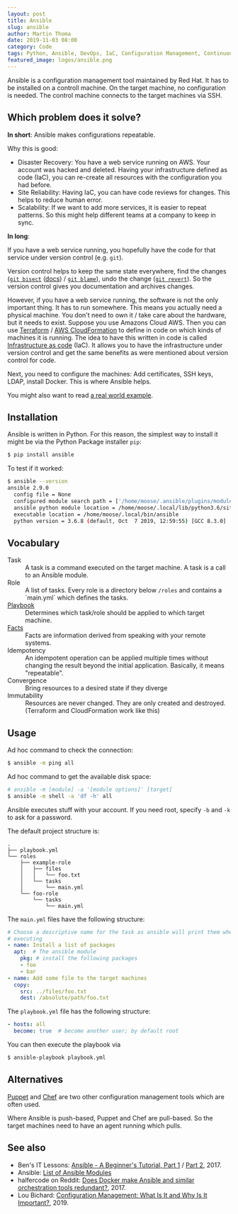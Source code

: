 ```yaml
---
layout: post
title: Ansible
slug: ansible
author: Martin Thoma
date: 2019-11-03 08:00
category: Code
tags: Python, Ansible, DevOps, IaC, Configuration Management, Continuous Delivery
featured_image: logos/ansible.png
---
```

Ansible is a configuration management tool maintained by Red Hat. It has to be
installed on a controll machine. On the target machine, no configuration is
needed. The control machine connects to the target machines via SSH.


## Which problem does it solve?

**In short**: Ansible makes configurations repeatable.

Why this is good:

* Disaster Recovery: You have a web service running on AWS. Your account was
  hacked and deleted. Having your infrastructure defined as code (IaC), you can
  re-create all resources with the configuration you had before.
* Site Reliability: Having IaC, you can have code reviews for changes. This
  helps to reduce human error.
* Scalability: If we want to add more services, it is easier to repeat
  patterns. So this might help different teams at a company to keep in sync.

**In long**:

If you have a web service running, you hopefully have the code for that service
under version control (e.g. `git`).

Version control helps to keep the same state
everywhere, find the changes ([`git bisect`](https://github.com/takluyver/bisect-demo) ([docs](https://git-scm.com/docs/git-bisect)) / [`git blame`](https://git-scm.com/docs/git-blame)),
undo the change ([`git revert`](https://git-scm.com/docs/git-revert)). So the
version control gives you documentation and archives changes.

However, if you have a web service running, the software is not the only
important thing. It has to run somewhere. This means you actually need a
physical machine. You don't need to own it / take care about the hardware, but
it needs to exist. Suppose you use Amazons Cloud AWS. Then you can use
[Terraform](https://en.wikipedia.org/wiki/Terraform_(software)) / [AWS CloudFormation](https://aws.amazon.com/cloudformation) to define in code on which kinds of
machines it is running. The idea to have this written in code is called
[Infrastructure as code](https://en.wikipedia.org/wiki/Infrastructure_as_code) (IaC).
It allows you to have the infrastructure under version control and get the same
benefits as were mentioned about version control for code.

Next, you need to configure the machines: Add certificates, SSH keys, LDAP,
install Docker. This is where Ansible helps.

You might also want to read [a real world example](https://www.upguard.com/blog/5-configuration-management-boss).


## Installation

Ansible is written in Python. For this reason, the simplest way to install it
might be via the Python Package installer `pip`:

```bash
$ pip install ansible
```

To test if it worked:

```bash
$ ansible --version
ansible 2.9.0
  config file = None
  configured module search path = ['/home/moose/.ansible/plugins/modules', '/usr/share/ansible/plugins/modules']
  ansible python module location = /home/moose/.local/lib/python3.6/site-packages/ansible
  executable location = /home/moose/.local/bin/ansible
  python version = 3.6.8 (default, Oct  7 2019, 12:59:55) [GCC 8.3.0]
```


## Vocabulary

<dl>
    <dt>Task</dt>
    <dd>A task is a command executed on the target machine. A task is a call to an Ansible module.</dd>
    <dt>Role</dt>
    <dd>A list of tasks. Every role is a directory below <code>/roles</code> and contains a `main.yml` which defines the tasks.</dd>
    <dt><a href="https://docs.ansible.com/ansible/latest/user_guide/playbooks_intro.html">Playbook</a></dt>
    <dd>Determines which task/role should be applied to which target machine. </dd>
    <dt><a href="https://docs.ansible.com/ansible/latest/user_guide/playbooks_variables.html#variables-discovered-from-systems-facts">Facts</a></dt>
    <dd>Facts are information derived from speaking with your remote systems.</dd>
    <dt>Idempotency</dt>
    <dd>An idempotent operation can be applied multiple times without changing the result beyond the initial application. Basically, it means "repeatable".</dd>
    <dt>Convergence</dt>
    <dd>Bring resources to a desired state if they diverge</dd>
    <dt>Immutability</dt>
    <dd>Resources are never changed. They are only created and destroyed. (Terraform and CloudFormation work like this)</dd>
</dl>


## Usage

Ad hoc command to check the connection:

```bash
$ ansible -m ping all
```

Ad hoc command to get the available disk space:

```bash
# ansible -m [module] -a '[module options]' [target]
$ ansible -m shell -a 'df -h' all
```

Ansible executes stuff with your account. If you need root, specify `-b` and
`-k` to ask for a password.

The default project structure is:

```text
.
├── playbook.yml
└── roles
    ├── example-role
    │   ├── files
    │   │   └── foo.txt
    │   └── tasks
    │       └── main.yml
    └── foo-role
        └── tasks
            └── main.yml
```

The `main.yml` files have the following structure:

```yaml
# Choose a descriptive name for the task as ansible will print them when
# executing
- name: Install a list of packages
  apt:  # The ansible module
    pkg: # install the following packages
    - foo
    - bar
- name: Add some file to the target machines
  copy:
    src: ../files/foo.txt
    dest: /absolute/path/foo.txt
```

The `playbook.yml` file has the following structure:

```yaml
- hosts: all
  become: true  # become another user; by default root
```

You can then execute the playbook via

```bash
$ ansible-playbook playbook.yml
```

## Alternatives

[Puppet](https://en.wikipedia.org/wiki/Puppet_(company)#Puppet) and [Chef](https://en.wikipedia.org/wiki/Chef_(software)) are two other configuration management tools which are often used.

Where Ansible is push-based, Puppet and Chef are pull-based. So the target
machines need to have an agent running which pulls.

## See also

* Ben's IT Lessons: [Ansible - A Beginner's Tutorial, Part 1](https://www.youtube.com/watch?v=icR-df2Olm8) / [Part 2](https://www.youtube.com/watch?v=pRZA9ymZXn0), 2017.
* Ansible: [List of Ansible Modules](https://docs.ansible.com/ansible/2.4/list_of_all_modules.html)
* halfercode on Reddit: [Does Docker make Ansible and similar orchestration tools redundant?](https://www.reddit.com/r/docker/comments/5mfx0e/does_docker_make_ansible_and_similar/), 2017.
* Lou Bichard: [Configuration Management: What Is It and Why Is It Important?](https://www.plutora.com/blog/configuration-management), 2019.
